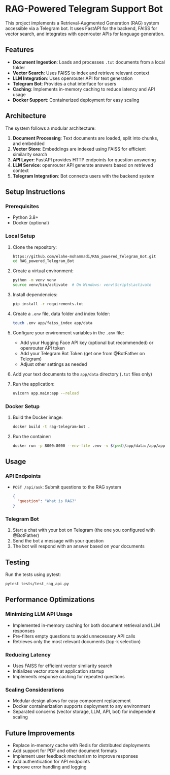 # RAG-Powered Telegram Support Bot

This project implements a Retrieval-Augmented Generation (RAG) system accessible via a Telegram bot. It uses FastAPI for the backend, FAISS for vector search, and integrates with openrouter APIs for language generation.

## Features

- **Document Ingestion**: Loads and processes `.txt` documents from a local folder
- **Vector Search**: Uses FAISS to index and retrieve relevant context
- **LLM Integration**: Uses openrouter API for text generation
- **Telegram Bot**: Provides a chat interface for users
- **Caching**: Implements in-memory caching to reduce latency and API usage
- **Docker Support**: Containerized deployment for easy scaling

## Architecture



The system follows a modular architecture:

1. **Document Processing**: Text documents are loaded, split into chunks, and embedded
2. **Vector Store**: Embeddings are indexed using FAISS for efficient similarity search
3. **API Layer**: FastAPI provides HTTP endpoints for question answering
4. **LLM Service**: openrouter API generate answers based on retrieved context
5. **Telegram Integration**: Bot connects users with the backend system

## Setup Instructions

### Prerequisites

- Python 3.8+
- Docker (optional)

### Local Setup

1. Clone the repository:
   ```bash
   https://github.com/elahe-mohammadi/RAG_powered_Telegram_Bot.git
   cd RAG_powered_Telegram_Bot
   ```

2. Create a virtual environment:
   ```bash
   python -m venv venv
   source venv/bin/activate  # On Windows: venv\Scripts\activate
   ```

3. Install dependencies:
   ```bash
   pip install -r requirements.txt
   ```

4. Create a `.env` file, data folder and index folder:
   ```bash
   touch .env app/faiss_index app/data
   ```

5. Configure your environment variables in the `.env` file:
   - Add your Hugging Face API key (optional but recommended) or openrouter API token
   - Add your Telegram Bot Token (get one from @BotFather on Telegram)
   - Adjust other settings as needed

6. Add your text documents to the `app/data` directory (`.txt` files only)

7. Run the application:
   ```bash
   uvicorn app.main:app --reload
   ```

### Docker Setup

1. Build the Docker image:
   ```bash
   docker build -t rag-telegram-bot .
   ```

2. Run the container:
   ```bash
   docker run -p 8000:8000 --env-file .env -v $(pwd)/app/data:/app/app/data -v $(pwd)/app/faiss_index:/app/app/faiss_index rag-telegram-bot
   ```

## Usage

### API Endpoints

- `POST /api/ask`: Submit questions to the RAG system
  ```json
  {
    "question": "What is RAG?"
  }
  ```

### Telegram Bot

1. Start a chat with your bot on Telegram (the one you configured with @BotFather)
2. Send the bot a message with your question
3. The bot will respond with an answer based on your documents

## Testing

Run the tests using pytest:

```bash
pytest tests/test_rag_api.py
```

## Performance Optimizations

### Minimizing LLM API Usage
- Implemented in-memory caching for both document retrieval and LLM responses
- Pre-filters empty questions to avoid unnecessary API calls
- Retrieves only the most relevant documents (top-k selection)

### Reducing Latency
- Uses FAISS for efficient vector similarity search
- Initializes vector store at application startup
- Implements response caching for repeated questions

### Scaling Considerations
- Modular design allows for easy component replacement
- Docker containerization supports deployment to any environment
- Separated concerns (vector storage, LLM, API, bot) for independent scaling

## Future Improvements

- Replace in-memory cache with Redis for distributed deployments
- Add support for PDF and other document formats
- Implement user feedback mechanism to improve responses
- Add authentication for API endpoints
- Improve error handling and logging
